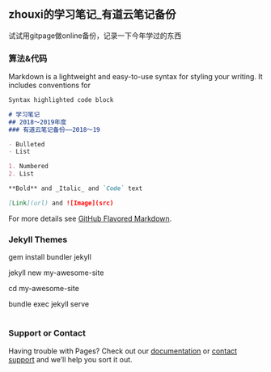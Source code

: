 ## zhouxi的学习笔记_有道云笔记备份


试试用gitpage做online备份，记录一下今年学过的东西

### 算法&代码

Markdown is a lightweight and easy-to-use syntax for styling your writing. It includes conventions for

```markdown
Syntax highlighted code block

# 学习笔记
## 2018～2019年度
### 有道云笔记备份——2018～19

- Bulleted
- List

1. Numbered
2. List

**Bold** and _Italic_ and `Code` text

[Link](url) and ![Image](src)
```

For more details see [GitHub Flavored Markdown](https://guides.github.com/features/mastering-markdown/).

### Jekyll Themes

  gem install bundler jekyll

  jekyll new my-awesome-site

  cd my-awesome-site

  bundle exec jekyll serve

# 

### Support or Contact

Having trouble with Pages? Check out our [documentation](https://help.github.com/categories/github-pages-basics/) or [contact support](https://github.com/contact) and we’ll help you sort it out.
